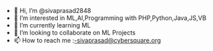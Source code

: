 - 👋 Hi, I’m @sivaprasad2848
- 👀 I’m interested in ML,AI,Programming with PHP,Python,Java,JS,VB
- 🌱 I’m currently learning ML
- 💞️ I’m looking to collaborate on ML Projects
- 📫 How to reach me :-sivaprasad@cybersquare.org

<!---
sivaprasad2848/sivaprasad2848 is a ✨ special ✨ repository because its `README.md` (this file) appears on your GitHub profile.
You can click the Preview link to take a look at your changes.
--->
